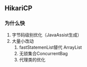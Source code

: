 #

## HikariCP

### 为什么快

1. 字节码级别优化（JavaAssist生成）
2. 大量小改动
   1. fastStatemenList替代 ArrayList
   2. 无锁集合ConcurrentBag
   3. 代理类的优化
